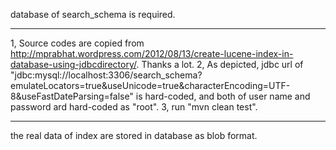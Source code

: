database of search_schema is required.

---------------
1, Source codes are copied from http://mprabhat.wordpress.com/2012/08/13/create-lucene-index-in-database-using-jdbcdirectory/. Thanks a lot.
2, As depicted, jdbc url of "jdbc:mysql://localhost:3306/search_schema?emulateLocators=true&useUnicode=true&characterEncoding=UTF-8&useFastDateParsing=false" is hard-coded, and both of user name and password ard hard-coded as "root".
3, run "mvn clean test".

-----------
the real data of index are stored in database as blob format.